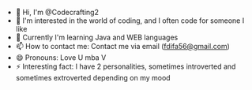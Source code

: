 - 👋 Hi, I'm @Codecrafting2
- 👀 I'm interested in the world of coding, and I often code for someone I like
- 🌱 Currently I'm learning Java and WEB languages
- 📫 How to contact me: Contact me via email (fdifa56@gmail.com)
- 😄 Pronouns: Love U mba V
- ⚡ Interesting fact: I have 2 personalities, sometimes introverted and sometimes extroverted depending on my mood
<!---
Codecrafting2/Codecrafting2 is a ✨ special ✨ repository because its `README.md` (this file) appears on your GitHub profile.
You can click the Preview link to take a look at your changes.
--->
